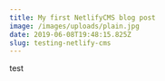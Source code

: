 ```yaml
---
title: My first NetlifyCMS blog post
image: /images/uploads/plain.jpg
date: 2019-06-08T19:48:15.825Z
slug: testing-netlify-cms
---
```

test
